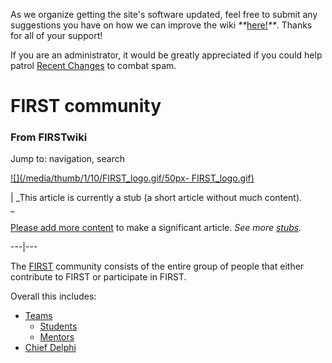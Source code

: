 As we organize getting the site's software updated, feel free to submit any
suggestions you have on how we can improve the wiki
_**_[here!](/index.php/User:Hallry/Suggestions "User:Hallry/Suggestions"
)_**_. Thanks for all of your support!

If you are an administrator, it would be greatly appreciated if you could help
patrol [Recent Changes](/index.php/Special:Recentchanges
"Special:Recentchanges" ) to combat spam.

# FIRST community

### From FIRSTwiki

Jump to: navigation, search

[![](/media/thumb/1/10/FIRST_logo.gif/50px-
FIRST_logo.gif)](/index.php/Image:FIRST_logo.gif "" )

|  _This article is currently a stub (a short article without much content).  
_

[Please add more
content](http://www.firstwiki.net/index.php?title=FIRST_community&action=edit
"http://www.firstwiki.net/index.php?title=FIRST_community&action=edit" ) to
make a significant article. _See more [stubs](/index.php/Special:Shortpages
"Special:Shortpages" )._  
  
---|---  
  
  
The [FIRST](/index.php/FIRST "FIRST" ) community consists of the entire group
of people that either contribute to FIRST or participate in FIRST.

Overall this includes:

  * [Teams](/index.php/Team "Team" )
    * [Students](/index.php/Students "Students" )
    * [Mentors](/index.php/Mentors "Mentors" )
  * [Chief Delphi](/index.php/Chief_Delphi "Chief Delphi" )

